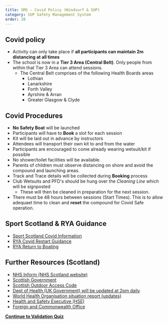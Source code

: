 ```yaml
---
title: SMS - Covid Policy (Windsurf & SUP)
category: SUP Safety Management System
order: 28
---
```


## Covid policy
- Activity can only take place if **all participants can maintain 2m distancing at all times**
- The school is now in a **Tier 3 Area (Central Belt)**. Only people from within that Tier 3 Area can attend sessions.
	- The Central Belt comprises of the following Health Boards areas 
		- Lothian 
		- Lanarkshire 
		- Forth Valley 
		- Ayrshire & Arran 
		- Greater Glasgow & Clyde 
	


## Covid Procedures
- **No Safety Boat** will be launched
- Participants will have to **Book** a slot for each session
- Kit will be laid out in advance by instructors
- Attendees will transport their own kit to and from the water
- Participants are encouraged to come already wearing wetsuit/kit if possible
- No shower/toilet facilities will be available.
- Parents of children must observe distancing on shore and avoid the compound and launching areas.
- Track and Trace details will be collected during **Booking** process
- Club Wetsuits and PFD's should be hung over the *Cleaning Line* which will be signposted
	- These will then be cleaned in preparation for the next session. 
- There must be 48 hours between sessions (Start Times). This is to allow adequaet time to clean and **reset** the compound for Covid Safe operation.





## Sport Scotland & RYA Guidance
- [Sport Scotland Covid Information](https://sportscotland.org.uk/covid-19/)
- [RYA Covid Restart Guidance](https://www.rya.org.uk/training-support/Pages/covid-19-return-to-boating-guidance.aspx)
- [RYA Return to Boating](https://www.rya.org.uk/scotland/representation/Pages/Return-to-Boating.aspx)

## Further Resources (Scotland)

- [NHS Inform (NHS Scotland website)](https://www.nhs.uk/conditions/coronavirus-covid-19/) 
- [Scottish Government](https://www.gov.scot/coronavirus-covid-19/)
- [Scottish Outdoor Access Code](https://www.outdooraccess-scotland.scot/) 
- [Dept of Health (UK Government) will be updated at 2pm daily](https://www.gov.uk/government/topical-events/coronavirus-covid-19-uk-government-response)
- [World Health Organisation situation report (updates)](https://www.who.int/emergencies/diseases/novel-coronavirus-2019/situation-reports/) 
- [Health and Safety Executive (HSE)](https://www.hse.gov.uk/news/coronavirus.htm)
- [Foreign and Commonwealth Office](https://www.gov.uk/guidance/travel-advice-novel-coronavirus) 



**[Continue to Validation Quiz](/clyde/Content/29-SUP_SMS_Quiz/)**
